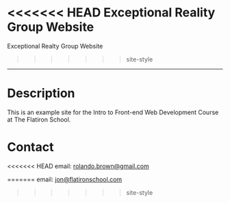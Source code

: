 <<<<<<< HEAD
Exceptional Reality Group Website
=======
Exceptional Realty Group Website
>>>>>>> site-style
---

# Description

This is an example site for the Intro to Front-end Web Development Course at The Flatiron School.

# Contact

<<<<<<< HEAD
email: rolando.brown@gmail.com

=======
email: jon@flatironschool.com
>>>>>>> site-style
